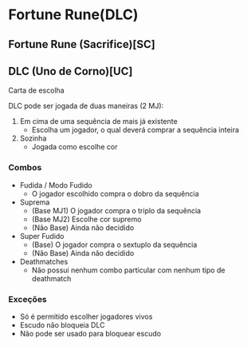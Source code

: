 # Fortune Rune(DLC)
## Fortune Rune (Sacrifice)[SC]
## DLC (Uno de Corno)[UC]
Carta de escolha

DLC pode ser jogada de duas maneiras (2 MJ):
1. Em cima de uma sequência de mais já existente
    - Escolha um jogador, o qual deverá comprar a sequência inteira
2. Sozinha
    - Jogada como escolhe cor

### Combos
- Fudida / Modo Fudido
    - O jogador escolhido compra o dobro da sequência
- Suprema
    - (Base MJ1) O jogador compra o triplo da sequência
    - (Base MJ2) Escolhe cor supremo
    - (Não Base) Ainda não decidido
- Super Fudido
    - (Base) O jogador compra o sextuplo da sequência
    - (Não Base) Ainda não decidido
- Deathmatches
    - Não possui nenhum combo particular com nenhum tipo de deathmatch

### Exceções
- Só é permitido escolher jogadores vivos
- Escudo não bloqueia DLC
- Não pode ser usado para bloquear escudo
